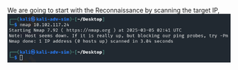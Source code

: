 We are going to start with the Reconnaissance by scanning the target IP, 
![Image Description](Uploads/Initial%20Scan.png)
